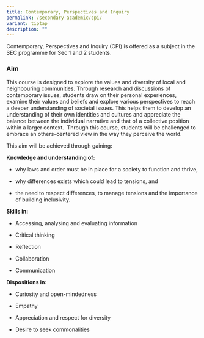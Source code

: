 ```yaml
---
title: Contemporary, Perspectives and Inquiry
permalink: /secondary-academic/cpi/
variant: tiptap
description: ""
---
```

<p>Contemporary, Perspectives and Inquiry (CPI) is offered as a subject in the SEC programme for Sec 1 and 2 students.&nbsp;</p><h3><strong>Aim</strong></h3><p>This course is designed to explore the values and diversity of local and neighbouring communities. Through research and discussions of contemporary issues, students draw on their personal experiences, examine their values and beliefs and explore various perspectives to reach a deeper understanding of societal issues. This helps them to develop an understanding of their own identities and cultures and appreciate the balance between the individual narrative and that of a collective position within a larger context.&nbsp; Through this course, students will be challenged to embrace an others-centered view in the way they perceive the world.&nbsp;</p><p>This aim will be achieved through gaining:</p><p><strong>Knowledge and understanding of:</strong></p><ul data-tight="true" class="tight"><li><p>why laws and order must be in place for a society to function and thrive,</p></li><li><p>why differences exists which could lead to tensions, and</p></li><li><p>the need to respect differences, to manage tensions and the importance of building inclusivity.&nbsp;</p></li></ul><p><strong>Skills in:</strong></p><ul data-tight="true" class="tight"><li><p>Accessing, analysing and evaluating information</p></li><li><p>Critical thinking</p></li><li><p>Reflection</p></li><li><p>Collaboration&nbsp;</p></li><li><p>Communication</p></li></ul><p><strong>Dispositions in:</strong></p><ul data-tight="true" class="tight"><li><p>Curiosity and open-mindedness&nbsp;</p></li><li><p>Empathy&nbsp;</p></li><li><p>Appreciation and respect for diversity</p></li><li><p>Desire to seek commonalities</p></li></ul><p></p>